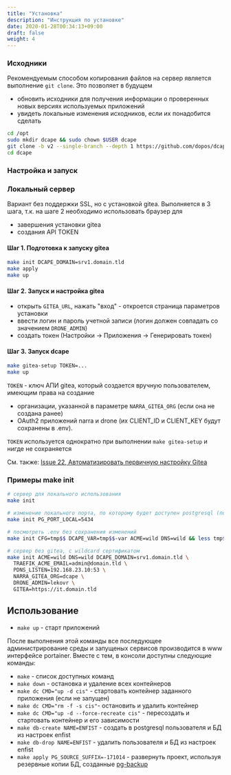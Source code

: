 ```yaml
---
title: "Установка"
description: "Инструкция по установке"
date: 2020-01-28T00:34:13+09:00
draft: false
weight: 4
---
```


### Исходники

Рекомендуемым способом копирования файлов на сервер является выполнение `git clone`. Это позволяет в будущем

* обновить исходники для получения информации о проверенных новых версиях используемых приложений
* увидеть локальные изменения исходников, если их понадобится сделать


```bash
cd /opt
sudo mkdir dcape && sudo chown $USER dcape
git clone -b v2 --single-branch --depth 1 https://github.com/dopos/dcape.git
cd dcape
```

### Настройка и запуск

### Локальный сервер

Вариант без поддержки SSL, но с установкой gitea. Выполняется в 3 шага, т.к. на шаге 2 необходимо использовать браузер для
* завершения установки gitea
* создания API TOKEN

#### Шаг 1. Подготовка к запуску gitea

```bash
make init DCAPE_DOMAIN=srv1.domain.tld
make apply
make up
```

#### Шаг 2. Запуск и настройка gitea

* открыть `GITEA_URL`, нажать "вход" - откроется страница параметров установки
* ввести логин и пароль учетной записи (логин должен совпадать со значением `DRONE_ADMIN`)
* создать токен (Настройки -> Приложения -> Генерировать токен)

#### Шаг 3. Запуск dcape

```bash
make gitea-setup TOKEN=...
make up
```

`TOKEN` - ключ АПИ gitea, который создается вручную пользователем, имеющим права на создание
* организации, указанной в параметре `NARRA_GITEA_ORG` (если она не создана ранее)
* OAuth2 приложений narra и drone (их CLIENT_ID и CLIENT_KEY будут сохранены в .env).

`TOKEN` используется однократно при выполнении `make gitea-setup` и нигде не сохраняется

См. также: [Issue 22, Автоматизировать первичную настройку Gitea](https://github.com/dopos/dcape/issues/22)

### Примеры make init

```bash {linenos=table,anchorlinenos=true,lineanchors=singlestep}
# сервер для локального использования
make init

# изменение локального порта, по которому будет доступен postgresql (по умолчанию: 5433):
make init PG_PORT_LOCAL=5434

# посмотреть .env без сохранения изменений
make init CFG=tmp$$ DCAPE_VAR=tmp$$-var ACME=wild DNS=wild && less tmp$$ && rm -rf tmp$$*

# сервер без gitea, с wildcard сертификатом
make init ACME=wild DNS=wild DCAPE_DOMAIN=srv1.domain.tld \
  TRAEFIK_ACME_EMAIL=admin@domain.tld \
  PDNS_LISTEN=192.168.23.10:53 \
  NARRA_GITEA_ORG=dcape \
  DRONE_ADMIN=lekovr \
  GITEA=https://it.domain.tld

```

## Использование

* `make up` - старт приложений

После выполнения этой команды все последующее администрирование среды и запущеных сервисов производится в www интерфейсе portainer.
Вместе с тем, в консоли доступны следующие команды:

* `make` - список доступных команд
* `make down` - остановка и удаление всех контейнеров
* `make dc CMD="up -d cis"` - стартовать контейнер заданного приложения (если не запущен)
* `make dc CMD="rm -f -s cis"`- остановить и удалить контейнер
* `make dc CMD="up -d --force-recreate cis"` - пересоздать и стартовать контейнер и его зависимости
* `make db-create NAME=ENFIST` - создать в postgresql пользователя и БД из настроек enfist
* `make db-drop NAME=ENFIST` - удалить пользователя и БД из настроек enfist
* `make apply PG_SOURCE_SUFFIX=-171014` - развернуть проект, используя резервные копии БД, созданные [pg-backup](https://github.com/dopos/dcape-app-pg-backup)

